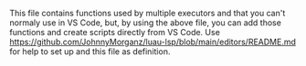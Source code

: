 This file contains functions used by multiple executors and that you can't normaly use in VS Code, but, by using the above file, you can add those functions and create scripts directly from VS Code. Use https://github.com/JohnnyMorganz/luau-lsp/blob/main/editors/README.md for help to set up and this file as definition.
